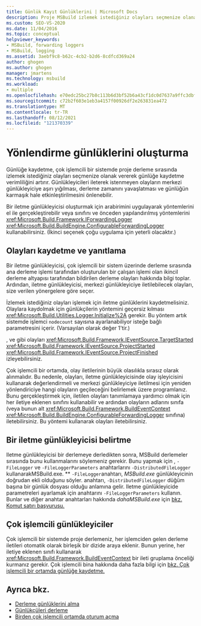 ```yaml
---
title: Günlük Kayıt Günlüklerini | Microsoft Docs
description: Proje MSBuild izlemek istediğiniz olayları seçmenize olanak vererek günlük verimliliğini artırmak için günlük kaydı günlüklerini iletme günlüklerini oluşturun.
ms.custom: SEO-VS-2020
ms.date: 11/04/2016
ms.topic: conceptual
helpviewer_keywords:
- MSBuild, forwarding loggers
- MSBuild, logging
ms.assetid: 3aebf9c8-b62c-4cb2-b2d6-8cdfcd369a24
author: ghogen
ms.author: ghogen
manager: jmartens
ms.technology: msbuild
ms.workload:
- multiple
ms.openlocfilehash: e70edc25bc27b8c113b6d3bf52b6a43cf1dc0d7637a9ffc3dbfd1c4817dfd09b
ms.sourcegitcommit: c72b2f603e1eb3a4157f00926df2e263831ea472
ms.translationtype: MT
ms.contentlocale: tr-TR
ms.lasthandoff: 08/12/2021
ms.locfileid: "121370339"
---
```

# <a name="create-forwarding-loggers"></a>Yönlendirme günlüklerini oluşturma

Günlüğe kaydetme, çok işlemcili bir sistemde proje derleme sırasında izlemek istediğiniz olayları seçmenize olanak vererek günlüğe kaydetme verimliliğini artırır. Günlükleyicileri ileterek istenmeyen olayların merkezi günlükleyiciye aşırı yığılması, derleme zamanını yavaşlatması ve günlüğün karmaşık hale etkinleştirilmesini önlenebilir.

 Bir iletme günlükleyicisi oluşturmak için arabirimini uygulayarak yöntemlerini el ile gerçekleştirebilir veya sınıfını ve önceden yapılandırılmış yöntemlerini <xref:Microsoft.Build.Framework.IForwardingLogger> <xref:Microsoft.Build.BuildEngine.ConfigurableForwardingLogger> kullanabilirsiniz. (İkinci seçenek çoğu uygulama için yeterli olacaktır.)

## <a name="register-events-and-respond-to-them"></a>Olayları kaydetme ve yanıtlama

 Bir iletme günlükleyicisi, çok işlemcili bir sistem üzerinde derleme sırasında ana derleme işlemi tarafından oluşturulan bir çalışan işlemi olan ikincil derleme altyapısı tarafından bildirilen derleme olayları hakkında bilgi toplar. Ardından, iletme günlükleyicisi, merkezi günlükleyiciye iletilebilecek olayları, size verilen yönergelere göre seçer.

 İzlemek istediğiniz olayları işlemek için iletme günlüklerini kaydetmelisiniz. Olaylara kaydolmak için günlükçilerin yöntemini geçersiz kılması <xref:Microsoft.Build.Utilities.Logger.Initialize%2A> gerekir. Bu yöntem artık sistemde işlemci `nodecount` sayısına ayarlanabiliyor isteğe bağlı parametresini içerir. (Varsayılan olarak değer 1'tir.)

 , ve gibi olayları <xref:Microsoft.Build.Framework.IEventSource.TargetStarted> <xref:Microsoft.Build.Framework.IEventSource.ProjectStarted> <xref:Microsoft.Build.Framework.IEventSource.ProjectFinished> izleyebilirsiniz.

 Çok işlemcili bir ortamda, olay iletilerinin büyük olasılıkla sırasız olarak alınmalıdır. Bu nedenle, olayları, iletme günlükleyicisinde olay işleyicisini kullanarak değerlendirmeli ve merkezi günlükleyiciye iletilmesi için yeniden yönlendiriciye hangi olayların geçileceğini belirlemek üzere programlanız. Bunu gerçekleştirmek için, iletilen olayları tanımlamaya yardımcı olmak için her iletiye eklenen sınıfını kullanabilir ve ardından olayların adlarını sınıfa (veya bunun alt <xref:Microsoft.Build.Framework.BuildEventContext> <xref:Microsoft.Build.BuildEngine.ConfigurableForwardingLogger> sınıfına) iletebilirsiniz. Bu yöntemi kullanarak olayları iletebilirsiniz.

## <a name="specify-a-forwarding-logger"></a>Bir iletme günlükleyicisi belirtme

 Iletme günlükleyicisi bir derlemeye derledikten sonra, MSBuild derlemeler sırasında bunu kullanmalarını söylemeniz gerekir. Bunu yapmak için , `-FileLogger` ve `-FileLoggerParameters` anahtarlarını `-DistributedFileLogger` kullanarakMSBuild.exe. ** `-FileLogger`anahtarı, *MSBuild.exe* günlükleyicinin doğrudan ekli olduğunu söyler. anahtarı, `-DistributedFileLogger` düğüm başına bir günlük dosyası olduğu anlamına gelir. Iletme günlükleyicide parametreleri ayarlamak için anahtarını `-FileLoggerParameters` kullanın. Bunlar ve diğer anahtar anahtarları hakkında *dahaMSBuild.exe* için [bkz. Komut satırı başvurusu.](../msbuild/msbuild-command-line-reference.md)

## <a name="multi-processor-aware-loggers"></a>Çok işlemcili günlükleyiciler

 Çok işlemcili bir sistemde proje derlemeniz, her işlemciden gelen derleme iletileri otomatik olarak birleşik bir dizide araya eklenir. Bunun yerine, her iletiye eklenen sınıfı kullanarak <xref:Microsoft.Build.Framework.BuildEventContext> bir ileti gruplama önceliği kurmanız gerekir. Çok işlemcili bina hakkında daha fazla bilgi için [bkz. Çok işlemcili bir ortamda günlüğe kaydetme.](../msbuild/logging-in-a-multi-processor-environment.md)

## <a name="see-also"></a>Ayrıca bkz.

- [Derleme günlüklerini alma](../msbuild/obtaining-build-logs-with-msbuild.md)
- [Günlükçüleri derleme](../msbuild/build-loggers.md)
- [Birden çok işlemcili ortamda oturum açma](../msbuild/logging-in-a-multi-processor-environment.md)